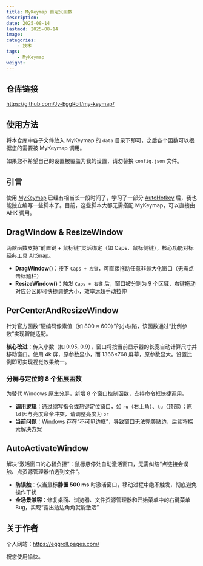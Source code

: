 ```yaml
---
title: MyKeymap 自定义函数
description: 
date: 2025-08-14
lastmod: 2025-08-14
image: 
categories:
    - 技术
tags:
    - MyKeymap
weight: 
---
```


## 仓库链接

https://github.com/Jy-EggRoll/my-keymap/

## 使用方法

将本仓库中各子文件放入 MyKeymap 的 `data` 目录下即可，之后各个函数可以根据您的需要被 MyKeymap 调用。

如果您不希望自己的设置被覆盖为我的设置，请勿替换 `config.json` 文件。

## 引言

使用 [MyKeymap](https://github.com/xianyukang/MyKeymap) 已经有相当长一段时间了，学习了一部分 [AutoHotkey](https://github.com/AutoHotkey/AutoHotkey) 后，我也能独立编写一些脚本了。目前，这些脚本大都无需搭配 MyKeymap，可以直接由 AHK 调用。

## DragWindow & ResizeWindow

两款函数支持“前置键 + 鼠标键”灵活绑定（如 Caps、鼠标侧键），核心功能对标经典工具 [AltSnap](https://github.com/RamonUnch/AltSnap)。

- **DragWindow()**：按下 `Caps + 左键`，可直接拖动任意非最大化窗口（无需点击标题栏）
- **ResizeWindow()**：触发 `Caps + 右键` 后，窗口被分割为 9 个区域，右键拖动对应分区即可快捷调整大小，效率远超手动拉伸

## PerCenterAndResizeWindow

针对官方函数“硬编码像素值（如 800 × 600）”的小缺陷，该函数通过“比例参数”实现智能适配。

**核心改进**：传入小数（如 0.95, 0.9），窗口将按当前显示器的长宽自动计算尺寸并移动窗口。使用 4k 屏，原参数显小，而 1366×768 屏幕，原参数显大。设置比例即可实现视觉效果统一。

### 分屏与定位的 8 个拓展函数

为替代 Windows 原生分屏，新增 8 个窗口控制函数，支持命令框快捷调用。

- **调用逻辑**：通过缩写指令或热键定位窗口，如 `ru`（右上角）、`tu`（顶部）；原 `ld` 因与亮度命令冲突，请调整亮度为 `br`
- **当前问题**：Windows 存在“不可见边框”，导致窗口无法完美贴边，后续将探索解决方案

## AutoActivateWindow

解决“激活窗口的心智负担”：鼠标悬停处自动激活窗口，无需纠结“点链接会误触、点资源管理器怕选到文件”。

- **防误触**：仅当鼠标**静置 500 ms** 时激活窗口，移动过程中绝不触发，彻底避免操作干扰
- **全场景兼容**：修复桌面、浏览器、文件资源管理器和开始菜单中的右键菜单 Bug，实现“露出边边角角就能激活”

## 关于作者

个人网站：https://eggroll.pages.com/

祝您使用愉快。
